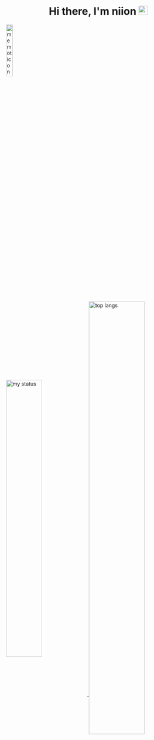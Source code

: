 <h1 align="center"> Hi there, I'm niion <img src="https://media.giphy.com/media/hvRJCLFzcasrR4ia7z/giphy.gif" width="25"> </h1>

<p align="left">
<img alt="memoticon" width="19%" src="https://github.com/niiion/niiion/assets/152021447/3cdaf5a7-b4aa-4628-8b8a-89f81acc6a1e"/>
</p>
  
<p align="justify">
  <a href="https://github.com/niiion">
    <img alt="my status" align="center" width="44%" src="https://github-readme-stats.vercel.app/api?username=niiion&count_private=true&theme=graywhite&hide_title=true&show_icons=true&hide_border=true"/>
  </a>
  <a href="https://github.com/niiion">
    <img alt="top langs" align="center" width="55%" src="https://github-readme-stats.vercel.app/api/top-langs/?username=niiion&layout=compact&theme=graywhite&hide_title=true&hide_border=true"/>
  </a>
</p>



